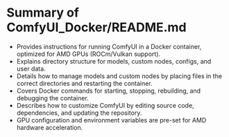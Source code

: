 # Summary of ComfyUI_Docker/README.md

- Provides instructions for running ComfyUI in a Docker container, optimized for AMD GPUs (ROCm/Vulkan support).
- Explains directory structure for models, custom nodes, configs, and user data.
- Details how to manage models and custom nodes by placing files in the correct directories and restarting the container.
- Covers Docker commands for starting, stopping, rebuilding, and debugging the container.
- Describes how to customize ComfyUI by editing source code, dependencies, and updating the repository.
- GPU configuration and environment variables are pre-set for AMD hardware acceleration.
